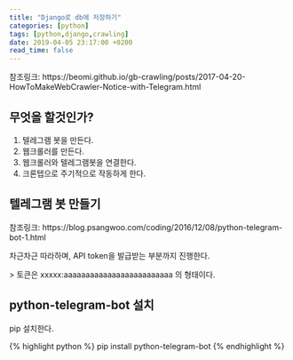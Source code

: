 ```yaml
---
title: "Django로 db에 저장하기"
categories: [python]
tags: [python,django,crawling]
date: 2019-04-05 23:17:00 +0200
read_time: false
---
```

<p>참조링크: https://beomi.github.io/gb-crawling/posts/2017-04-20-HowToMakeWebCrawler-Notice-with-Telegram.html </p>

## 무엇을 할것인가?
1. 텔레그램 봇을 만든다.
2. 웹크롤러를 만든다.
3. 웹크롤러와 텔레그램봇을 연결한다.
4. 크론텝으로 주기적으로 작동하게 한다.

## 텔레그램 봇 만들기
<p>참조링크: https://blog.psangwoo.com/coding/2016/12/08/python-telegram-bot-1.html </p>
<p>차근차근 따라하며, API token을 발급받는 부분까지 진행한다.</p>
> 토큰은 xxxxx:aaaaaaaaaaaaaaaaaaaaaaaaa 의 형태이다.

## python-telegram-bot 설치
<p>pip 설치한다.</p>
{% highlight python %}
pip install python-telegram-bot
{% endhighlight %}
